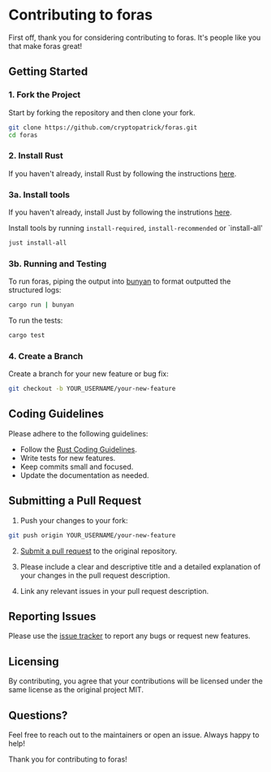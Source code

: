 # Contributing to foras
First off, thank you for considering contributing to foras. 
It's people like you that make foras great!


## Getting Started

### 1. Fork the Project
Start by forking the repository and then clone your fork.

```bash
git clone https://github.com/cryptopatrick/foras.git
cd foras
```

### 2. Install Rust
If you haven't already, install Rust by following the instructions [here](https://www.rust-lang.org/tools/install).

### 3a. Install tools
If you haven't already, install Just by following the instrutions [here](https://github.com/casey/just).

Install tools by running `install-required`, `install-recommended` or `install-all'

```bash
just install-all
```

### 3b. Running and Testing

To run foras, piping the output into [bunyan](https://github.com/LukeMathWalker/bunyan) to format outputted the structured logs:

```bash
cargo run | bunyan
```

To run the tests:

```bash
cargo test
```

### 4. Create a Branch
Create a branch for your new feature or bug fix:

```bash
git checkout -b YOUR_USERNAME/your-new-feature
```

## Coding Guidelines
Please adhere to the following guidelines:

- Follow the [Rust Coding Guidelines](https://rust-lang.github.io/api-guidelines/about.html).
- Write tests for new features.
- Keep commits small and focused.
- Update the documentation as needed.

## Submitting a Pull Request
1. Push your changes to your fork:

```bash
git push origin YOUR_USERNAME/your-new-feature
```

2. [Submit a pull request](https://github.com/cryptopatrick/foras/pulls) to the original repository.

3. Please include a clear and descriptive title and a detailed explanation of your changes in the pull request description.

4. Link any relevant issues in your pull request description.

## Reporting Issues
Please use the [issue tracker](https://github.com/cryptopatrick/foras/issues) to report any bugs or request new features.

## Licensing
By contributing, you agree that your contributions will be licensed under the same license as the original project MIT.

## Questions?
Feel free to reach out to the maintainers or open an issue. 
Always happy to help!

Thank you for contributing to foras!
